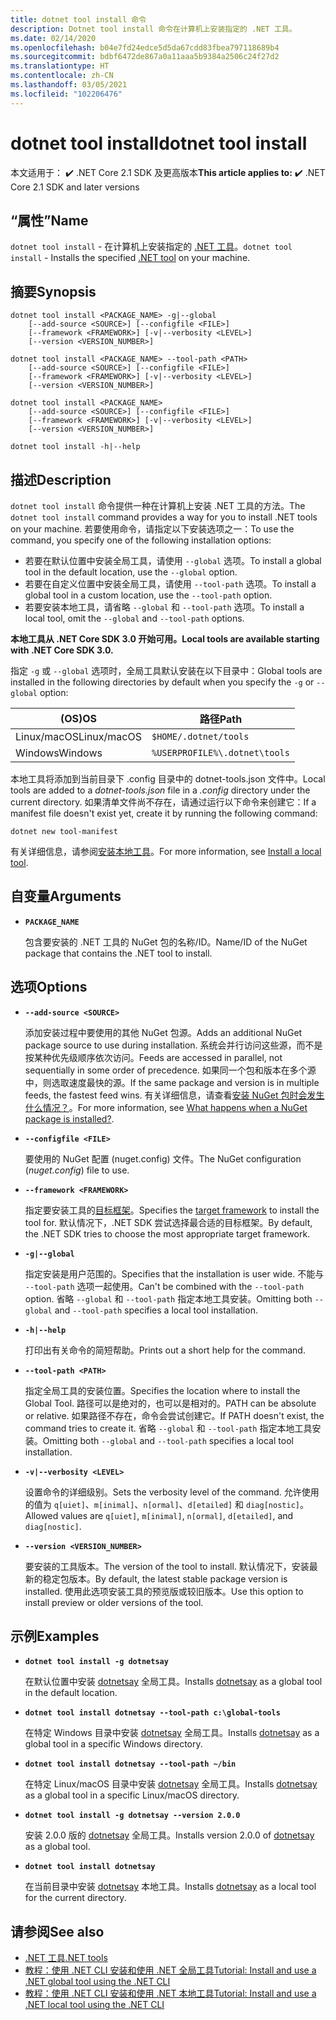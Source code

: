 ```yaml
---
title: dotnet tool install 命令
description: Dotnet tool install 命令在计算机上安装指定的 .NET 工具。
ms.date: 02/14/2020
ms.openlocfilehash: b04e7fd24edce5d5da67cdd83fbea797118689b4
ms.sourcegitcommit: bdbf6472de867a0a11aaa5b9384a2506c24f27d2
ms.translationtype: HT
ms.contentlocale: zh-CN
ms.lasthandoff: 03/05/2021
ms.locfileid: "102206476"
---
```

# <a name="dotnet-tool-install"></a><span data-ttu-id="4a176-103">dotnet tool install</span><span class="sxs-lookup"><span data-stu-id="4a176-103">dotnet tool install</span></span>

<span data-ttu-id="4a176-104">本文适用于： ✔️ .NET Core 2.1 SDK 及更高版本</span><span class="sxs-lookup"><span data-stu-id="4a176-104">**This article applies to:** ✔️ .NET Core 2.1 SDK and later versions</span></span>

## <a name="name"></a><span data-ttu-id="4a176-105">“属性”</span><span class="sxs-lookup"><span data-stu-id="4a176-105">Name</span></span>

<span data-ttu-id="4a176-106">`dotnet tool install` - 在计算机上安装指定的 [.NET 工具](global-tools.md)。</span><span class="sxs-lookup"><span data-stu-id="4a176-106">`dotnet tool install` - Installs the specified [.NET tool](global-tools.md) on your machine.</span></span>

## <a name="synopsis"></a><span data-ttu-id="4a176-107">摘要</span><span class="sxs-lookup"><span data-stu-id="4a176-107">Synopsis</span></span>

```dotnetcli
dotnet tool install <PACKAGE_NAME> -g|--global
    [--add-source <SOURCE>] [--configfile <FILE>]
    [--framework <FRAMEWORK>] [-v|--verbosity <LEVEL>]
    [--version <VERSION_NUMBER>]

dotnet tool install <PACKAGE_NAME> --tool-path <PATH>
    [--add-source <SOURCE>] [--configfile <FILE>]
    [--framework <FRAMEWORK>] [-v|--verbosity <LEVEL>]
    [--version <VERSION_NUMBER>]

dotnet tool install <PACKAGE_NAME>
    [--add-source <SOURCE>] [--configfile <FILE>]
    [--framework <FRAMEWORK>] [-v|--verbosity <LEVEL>]
    [--version <VERSION_NUMBER>]

dotnet tool install -h|--help
```

## <a name="description"></a><span data-ttu-id="4a176-108">描述</span><span class="sxs-lookup"><span data-stu-id="4a176-108">Description</span></span>

<span data-ttu-id="4a176-109">`dotnet tool install` 命令提供一种在计算机上安装 .NET 工具的方法。</span><span class="sxs-lookup"><span data-stu-id="4a176-109">The `dotnet tool install` command provides a way for you to install .NET tools on your machine.</span></span> <span data-ttu-id="4a176-110">若要使用命令，请指定以下安装选项之一：</span><span class="sxs-lookup"><span data-stu-id="4a176-110">To use the command, you specify one of the following installation options:</span></span>

* <span data-ttu-id="4a176-111">若要在默认位置中安装全局工具，请使用 `--global` 选项。</span><span class="sxs-lookup"><span data-stu-id="4a176-111">To install a global tool in the default location, use the `--global` option.</span></span>
* <span data-ttu-id="4a176-112">若要在自定义位置中安装全局工具，请使用 `--tool-path` 选项。</span><span class="sxs-lookup"><span data-stu-id="4a176-112">To install a global tool in a custom location,  use the `--tool-path` option.</span></span>
* <span data-ttu-id="4a176-113">若要安装本地工具，请省略 `--global` 和 `--tool-path` 选项。</span><span class="sxs-lookup"><span data-stu-id="4a176-113">To install a local tool, omit the `--global` and `--tool-path` options.</span></span>

<span data-ttu-id="4a176-114">**本地工具从 .NET Core SDK 3.0 开始可用。**</span><span class="sxs-lookup"><span data-stu-id="4a176-114">**Local tools are available starting with .NET Core SDK 3.0.**</span></span>

<span data-ttu-id="4a176-115">指定 `-g` 或 `--global` 选项时，全局工具默认安装在以下目录中：</span><span class="sxs-lookup"><span data-stu-id="4a176-115">Global tools are installed in the following directories by default when you specify the `-g` or `--global` option:</span></span>

| <span data-ttu-id="4a176-116">(OS)</span><span class="sxs-lookup"><span data-stu-id="4a176-116">OS</span></span>          | <span data-ttu-id="4a176-117">路径</span><span class="sxs-lookup"><span data-stu-id="4a176-117">Path</span></span>                          |
|-------------|-------------------------------|
| <span data-ttu-id="4a176-118">Linux/macOS</span><span class="sxs-lookup"><span data-stu-id="4a176-118">Linux/macOS</span></span> | `$HOME/.dotnet/tools`         |
| <span data-ttu-id="4a176-119">Windows</span><span class="sxs-lookup"><span data-stu-id="4a176-119">Windows</span></span>     | `%USERPROFILE%\.dotnet\tools` |

<span data-ttu-id="4a176-120">本地工具将添加到当前目录下 .config 目录中的 dotnet-tools.json 文件中。</span><span class="sxs-lookup"><span data-stu-id="4a176-120">Local tools are added to a *dotnet-tools.json* file in a *.config* directory under the current directory.</span></span> <span data-ttu-id="4a176-121">如果清单文件尚不存在，请通过运行以下命令来创建它：</span><span class="sxs-lookup"><span data-stu-id="4a176-121">If a manifest file doesn't exist yet, create it by running the following command:</span></span>

```dotnetcli
dotnet new tool-manifest
```

<span data-ttu-id="4a176-122">有关详细信息，请参阅[安装本地工具](global-tools.md#install-a-local-tool)。</span><span class="sxs-lookup"><span data-stu-id="4a176-122">For more information, see [Install a local tool](global-tools.md#install-a-local-tool).</span></span>

## <a name="arguments"></a><span data-ttu-id="4a176-123">自变量</span><span class="sxs-lookup"><span data-stu-id="4a176-123">Arguments</span></span>

- **`PACKAGE_NAME`**

  <span data-ttu-id="4a176-124">包含要安装的 .NET 工具的 NuGet 包的名称/ID。</span><span class="sxs-lookup"><span data-stu-id="4a176-124">Name/ID of the NuGet package that contains the .NET tool to install.</span></span>

## <a name="options"></a><span data-ttu-id="4a176-125">选项</span><span class="sxs-lookup"><span data-stu-id="4a176-125">Options</span></span>

- **`--add-source <SOURCE>`**

  <span data-ttu-id="4a176-126">添加安装过程中要使用的其他 NuGet 包源。</span><span class="sxs-lookup"><span data-stu-id="4a176-126">Adds an additional NuGet package source to use during installation.</span></span> <span data-ttu-id="4a176-127">系统会并行访问这些源，而不是按某种优先级顺序依次访问。</span><span class="sxs-lookup"><span data-stu-id="4a176-127">Feeds are accessed in parallel, not sequentially in some order of precedence.</span></span> <span data-ttu-id="4a176-128">如果同一个包和版本在多个源中，则选取速度最快的源。</span><span class="sxs-lookup"><span data-stu-id="4a176-128">If the same package and version is in multiple feeds, the fastest feed wins.</span></span> <span data-ttu-id="4a176-129">有关详细信息，请查看[安装 NuGet 包时会发生什么情况？](/nuget/concepts/package-installation-process)。</span><span class="sxs-lookup"><span data-stu-id="4a176-129">For more information, see [What happens when a NuGet package is installed?](/nuget/concepts/package-installation-process).</span></span>

- **`--configfile <FILE>`**

  <span data-ttu-id="4a176-130">要使用的 NuGet 配置 (nuget.config) 文件。</span><span class="sxs-lookup"><span data-stu-id="4a176-130">The NuGet configuration (*nuget.config*) file to use.</span></span>

- **`--framework <FRAMEWORK>`**

  <span data-ttu-id="4a176-131">指定要安装工具的[目标框架](../../standard/frameworks.md)。</span><span class="sxs-lookup"><span data-stu-id="4a176-131">Specifies the [target framework](../../standard/frameworks.md) to install the tool for.</span></span> <span data-ttu-id="4a176-132">默认情况下，.NET SDK 尝试选择最合适的目标框架。</span><span class="sxs-lookup"><span data-stu-id="4a176-132">By default, the .NET SDK tries to choose the most appropriate target framework.</span></span>

- **`-g|--global`**

  <span data-ttu-id="4a176-133">指定安装是用户范围的。</span><span class="sxs-lookup"><span data-stu-id="4a176-133">Specifies that the installation is user wide.</span></span> <span data-ttu-id="4a176-134">不能与 `--tool-path` 选项一起使用。</span><span class="sxs-lookup"><span data-stu-id="4a176-134">Can't be combined with the `--tool-path` option.</span></span> <span data-ttu-id="4a176-135">省略 `--global` 和 `--tool-path` 指定本地工具安装。</span><span class="sxs-lookup"><span data-stu-id="4a176-135">Omitting both `--global` and `--tool-path` specifies a local tool installation.</span></span>

- **`-h|--help`**

  <span data-ttu-id="4a176-136">打印出有关命令的简短帮助。</span><span class="sxs-lookup"><span data-stu-id="4a176-136">Prints out a short help for the command.</span></span>

- **`--tool-path <PATH>`**

  <span data-ttu-id="4a176-137">指定全局工具的安装位置。</span><span class="sxs-lookup"><span data-stu-id="4a176-137">Specifies the location where to install the Global Tool.</span></span> <span data-ttu-id="4a176-138">路径可以是绝对的，也可以是相对的。</span><span class="sxs-lookup"><span data-stu-id="4a176-138">PATH can be absolute or relative.</span></span> <span data-ttu-id="4a176-139">如果路径不存在，命令会尝试创建它。</span><span class="sxs-lookup"><span data-stu-id="4a176-139">If PATH doesn't exist, the command tries to create it.</span></span> <span data-ttu-id="4a176-140">省略 `--global` 和 `--tool-path` 指定本地工具安装。</span><span class="sxs-lookup"><span data-stu-id="4a176-140">Omitting both `--global` and `--tool-path` specifies a local tool installation.</span></span>

- **`-v|--verbosity <LEVEL>`**

  <span data-ttu-id="4a176-141">设置命令的详细级别。</span><span class="sxs-lookup"><span data-stu-id="4a176-141">Sets the verbosity level of the command.</span></span> <span data-ttu-id="4a176-142">允许使用的值为 `q[uiet]`、`m[inimal]`、`n[ormal]`、`d[etailed]` 和 `diag[nostic]`。</span><span class="sxs-lookup"><span data-stu-id="4a176-142">Allowed values are `q[uiet]`, `m[inimal]`, `n[ormal]`, `d[etailed]`, and `diag[nostic]`.</span></span>

- **`--version <VERSION_NUMBER>`**

  <span data-ttu-id="4a176-143">要安装的工具版本。</span><span class="sxs-lookup"><span data-stu-id="4a176-143">The version of the tool to install.</span></span> <span data-ttu-id="4a176-144">默认情况下，安装最新的稳定包版本。</span><span class="sxs-lookup"><span data-stu-id="4a176-144">By default, the latest stable package version is installed.</span></span> <span data-ttu-id="4a176-145">使用此选项安装工具的预览版或较旧版本。</span><span class="sxs-lookup"><span data-stu-id="4a176-145">Use this option to install preview or older versions of the tool.</span></span>

## <a name="examples"></a><span data-ttu-id="4a176-146">示例</span><span class="sxs-lookup"><span data-stu-id="4a176-146">Examples</span></span>

- **`dotnet tool install -g dotnetsay`**

  <span data-ttu-id="4a176-147">在默认位置中安装 [dotnetsay](https://www.nuget.org/packages/dotnetsay/) 全局工具。</span><span class="sxs-lookup"><span data-stu-id="4a176-147">Installs [dotnetsay](https://www.nuget.org/packages/dotnetsay/) as a global tool in the default location.</span></span>

- **`dotnet tool install dotnetsay --tool-path c:\global-tools`**

  <span data-ttu-id="4a176-148">在特定 Windows 目录中安装 [dotnetsay](https://www.nuget.org/packages/dotnetsay/) 全局工具。</span><span class="sxs-lookup"><span data-stu-id="4a176-148">Installs [dotnetsay](https://www.nuget.org/packages/dotnetsay/) as a global tool in a specific Windows directory.</span></span>

- **`dotnet tool install dotnetsay --tool-path ~/bin`**

  <span data-ttu-id="4a176-149">在特定 Linux/macOS 目录中安装 [dotnetsay](https://www.nuget.org/packages/dotnetsay/) 全局工具。</span><span class="sxs-lookup"><span data-stu-id="4a176-149">Installs [dotnetsay](https://www.nuget.org/packages/dotnetsay/) as a global tool in a specific Linux/macOS directory.</span></span>

- **`dotnet tool install -g dotnetsay --version 2.0.0`**

  <span data-ttu-id="4a176-150">安装 2.0.0 版的 [dotnetsay](https://www.nuget.org/packages/dotnetsay/) 全局工具。</span><span class="sxs-lookup"><span data-stu-id="4a176-150">Installs version 2.0.0 of [dotnetsay](https://www.nuget.org/packages/dotnetsay/) as a global tool.</span></span>

- **`dotnet tool install dotnetsay`**

  <span data-ttu-id="4a176-151">在当前目录中安装 [dotnetsay](https://www.nuget.org/packages/dotnetsay/) 本地工具。</span><span class="sxs-lookup"><span data-stu-id="4a176-151">Installs [dotnetsay](https://www.nuget.org/packages/dotnetsay/) as a local tool for the current directory.</span></span>

## <a name="see-also"></a><span data-ttu-id="4a176-152">请参阅</span><span class="sxs-lookup"><span data-stu-id="4a176-152">See also</span></span>

- [<span data-ttu-id="4a176-153">.NET 工具</span><span class="sxs-lookup"><span data-stu-id="4a176-153">.NET tools</span></span>](global-tools.md)
- [<span data-ttu-id="4a176-154">教程：使用 .NET CLI 安装和使用 .NET 全局工具</span><span class="sxs-lookup"><span data-stu-id="4a176-154">Tutorial: Install and use a .NET global tool using the .NET CLI</span></span>](global-tools-how-to-use.md)
- [<span data-ttu-id="4a176-155">教程：使用 .NET CLI 安装和使用 .NET 本地工具</span><span class="sxs-lookup"><span data-stu-id="4a176-155">Tutorial: Install and use a .NET local tool using the .NET CLI</span></span>](local-tools-how-to-use.md)
